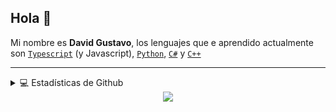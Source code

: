 ## Hola 👋

Mi nombre es **David Gustavo**, los lenguajes que e aprendido actualmente son [`Typescript`] (y Javascript), [`Python`], [`C#`] y [`C++`]

---

<details> 
  <summary>💻 Estadísticas de Github</summary>
  <div>
    <h2 align="center">Estadísticas</h2>
      <br/>
        <p align="center">
          <a href="https://github.com/Phamzito/">
          <img src="https://github-readme-stats.vercel.app/api/top-langs?locale=es&hide_title=false&layout=compact&card_width=320&langs_count=5&theme=blue-green&hide_border=true&username=phamzito" alt="Phamzito" />
          </a>
        </p>
        <p align="center">
          <a href="https://github.com/Phamzito/">
          <img width="49.5%" src="https://github-readme-stats.vercel.app/api?hide_title=false&hide_rank=false&show_icons=true&include_all_commits=true&count_private=true&disable_animations=false&theme=blue-green&locale=es&hide_border=true&username=phamzito" />
          <img width="49.5%" src="https://github-readme-streak-stats.herokuapp.com/?user=Phamzito&locale=es&theme=blue-green&hide_border=true" />
          </a>
       </p>
     <br>
  </div>    
</details>

<div align="center">

  <img src="https://visitor-badge.laobi.icu/badge?page_id=phamzito.phamzito&left_color=darkslategray&right_color=darkcyan&left_text=VISITAS"  />
</div>

<!--Links-->

[`typescript`]: https://www.typescriptlang.org/
[`python`]: https://www.python.org/
[`c#`]: https://visualstudio.microsoft.com/
[`c++`]: https://visualstudio.microsoft.com/
[`github readme stats`]: https://github.com/anuraghazra/github-readme-stats
